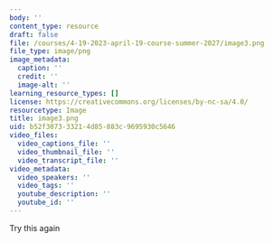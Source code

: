 ```yaml
---
body: ''
content_type: resource
draft: false
file: /courses/4-19-2023-april-19-course-summer-2027/image3.png
file_type: image/png
image_metadata:
  caption: ''
  credit: ''
  image-alt: ''
learning_resource_types: []
license: https://creativecommons.org/licenses/by-nc-sa/4.0/
resourcetype: Image
title: image3.png
uid: b52f3073-3321-4d85-883c-9695930c5646
video_files:
  video_captions_file: ''
  video_thumbnail_file: ''
  video_transcript_file: ''
video_metadata:
  video_speakers: ''
  video_tags: ''
  youtube_description: ''
  youtube_id: ''
---
```

Try this again